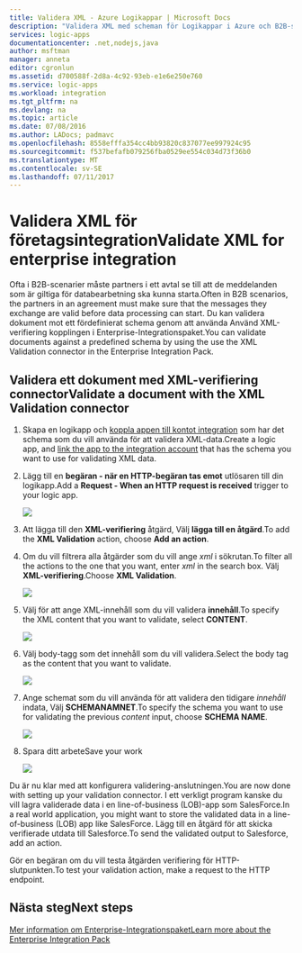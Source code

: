 ```yaml
---
title: Validera XML - Azure Logikappar | Microsoft Docs
description: "Validera XML med scheman för Logikappar i Azure och B2B-scenarier med hjälp av Enterprise-Integrationspaket"
services: logic-apps
documentationcenter: .net,nodejs,java
author: msftman
manager: anneta
editor: cgronlun
ms.assetid: d700588f-2d8a-4c92-93eb-e1e6e250e760
ms.service: logic-apps
ms.workload: integration
ms.tgt_pltfrm: na
ms.devlang: na
ms.topic: article
ms.date: 07/08/2016
ms.author: LADocs; padmavc
ms.openlocfilehash: 8558efffa354cc4bb93820c837077ee997924c95
ms.sourcegitcommit: f537befafb079256fba0529ee554c034d73f36b0
ms.translationtype: MT
ms.contentlocale: sv-SE
ms.lasthandoff: 07/11/2017
---
```

# <a name="validate-xml-for-enterprise-integration"></a><span data-ttu-id="2e025-103">Validera XML för företagsintegration</span><span class="sxs-lookup"><span data-stu-id="2e025-103">Validate XML for enterprise integration</span></span>

<span data-ttu-id="2e025-104">Ofta i B2B-scenarier måste partners i ett avtal se till att de meddelanden som är giltiga för databearbetning ska kunna starta.</span><span class="sxs-lookup"><span data-stu-id="2e025-104">Often in B2B scenarios, the partners in an agreement must make sure that the messages they exchange are valid before data processing can start.</span></span> <span data-ttu-id="2e025-105">Du kan validera dokument mot ett fördefinierat schema genom att använda Använd XML-verifiering kopplingen i Enterprise-Integrationspaket.</span><span class="sxs-lookup"><span data-stu-id="2e025-105">You can validate documents against a predefined schema by using the use the XML Validation connector in the Enterprise Integration Pack.</span></span>

## <a name="validate-a-document-with-the-xml-validation-connector"></a><span data-ttu-id="2e025-106">Validera ett dokument med XML-verifiering connector</span><span class="sxs-lookup"><span data-stu-id="2e025-106">Validate a document with the XML Validation connector</span></span>

1. <span data-ttu-id="2e025-107">Skapa en logikapp och [koppla appen till kontot integration](../logic-apps/logic-apps-enterprise-integration-accounts.md "Lär dig hur du länkar ett integration konto till en logikapp") som har det schema som du vill använda för att validera XML-data.</span><span class="sxs-lookup"><span data-stu-id="2e025-107">Create a logic app, and [link the app to the integration account](../logic-apps/logic-apps-enterprise-integration-accounts.md "Learn to link an integration account to a Logic app") that has the schema you want to use for validating XML data.</span></span>

2. <span data-ttu-id="2e025-108">Lägg till en **begäran - när en HTTP-begäran tas emot** utlösaren till din logikapp.</span><span class="sxs-lookup"><span data-stu-id="2e025-108">Add a **Request - When an HTTP request is received** trigger to your logic app.</span></span>

    ![](./media/logic-apps-enterprise-integration-xml/xml-1.png)

3. <span data-ttu-id="2e025-109">Att lägga till den **XML-verifiering** åtgärd, Välj **lägga till en åtgärd**.</span><span class="sxs-lookup"><span data-stu-id="2e025-109">To add the **XML Validation** action, choose **Add an action**.</span></span>

4. <span data-ttu-id="2e025-110">Om du vill filtrera alla åtgärder som du vill ange *xml* i sökrutan.</span><span class="sxs-lookup"><span data-stu-id="2e025-110">To filter all the actions to the one that you want, enter *xml* in the search box.</span></span> <span data-ttu-id="2e025-111">Välj **XML-verifiering**.</span><span class="sxs-lookup"><span data-stu-id="2e025-111">Choose **XML Validation**.</span></span>

    ![](./media/logic-apps-enterprise-integration-xml/xml-2.png)

5. <span data-ttu-id="2e025-112">Välj för att ange XML-innehåll som du vill validera **innehåll**.</span><span class="sxs-lookup"><span data-stu-id="2e025-112">To specify the XML content that you want to validate, select **CONTENT**.</span></span>

    ![](./media/logic-apps-enterprise-integration-xml/xml-1-5.png)

6. <span data-ttu-id="2e025-113">Välj body-tagg som det innehåll som du vill validera.</span><span class="sxs-lookup"><span data-stu-id="2e025-113">Select the body tag as the content that you want to validate.</span></span>

    ![](./media/logic-apps-enterprise-integration-xml/xml-3.png)

7. <span data-ttu-id="2e025-114">Ange schemat som du vill använda för att validera den tidigare *innehåll* indata, Välj **SCHEMANAMNET**.</span><span class="sxs-lookup"><span data-stu-id="2e025-114">To specify the schema you want to use for validating the previous *content* input, choose **SCHEMA NAME**.</span></span>

    ![](./media/logic-apps-enterprise-integration-xml/xml-4.png)

8. <span data-ttu-id="2e025-115">Spara ditt arbete</span><span class="sxs-lookup"><span data-stu-id="2e025-115">Save your work</span></span>  

    ![](./media/logic-apps-enterprise-integration-xml/xml-5.png)

<span data-ttu-id="2e025-116">Du är nu klar med att konfigurera validering-anslutningen.</span><span class="sxs-lookup"><span data-stu-id="2e025-116">You are now done with setting up your validation connector.</span></span> <span data-ttu-id="2e025-117">I ett verkligt program kanske du vill lagra validerade data i en line-of-business (LOB)-app som SalesForce.</span><span class="sxs-lookup"><span data-stu-id="2e025-117">In a real world application, you might want to store the validated data in a line-of-business (LOB) app like SalesForce.</span></span> <span data-ttu-id="2e025-118">Lägg till en åtgärd för att skicka verifierade utdata till Salesforce.</span><span class="sxs-lookup"><span data-stu-id="2e025-118">To send the validated output to Salesforce, add an action.</span></span>

<span data-ttu-id="2e025-119">Gör en begäran om du vill testa åtgärden verifiering för HTTP-slutpunkten.</span><span class="sxs-lookup"><span data-stu-id="2e025-119">To test your validation action, make a request to the HTTP endpoint.</span></span>

## <a name="next-steps"></a><span data-ttu-id="2e025-120">Nästa steg</span><span class="sxs-lookup"><span data-stu-id="2e025-120">Next steps</span></span>
[<span data-ttu-id="2e025-121">Mer information om Enterprise-Integrationspaket</span><span class="sxs-lookup"><span data-stu-id="2e025-121">Learn more about the Enterprise Integration Pack</span></span>](../logic-apps/logic-apps-enterprise-integration-overview.md "Lär dig mer om Enterprise-Integrationspaket")   

